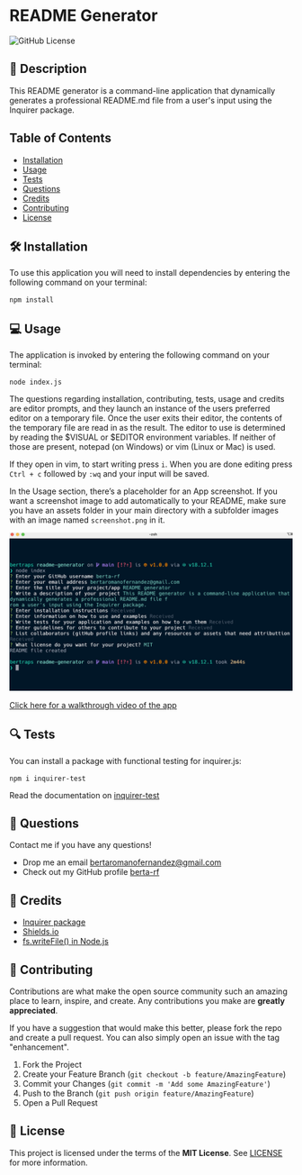 # README Generator

![GitHub License](https://img.shields.io/badge/License-MIT-yellow.svg)



## 🎯 Description

This README generator is a command-line application that dynamically generates a professional README.md file from a user's input using the Inquirer package.


## Table of Contents

- [Installation](#installation)
- [Usage](#usage)
- [Tests](#tests)
- [Questions](#questions)
- [Credits](#credits)
- [Contributing](#contributing)
- [License](#license)



## 🛠 Installation

To use this application you will need to install dependencies by entering the following command on your terminal:

```
npm install
```



## 💻 Usage

The application is invoked by entering the following command on your terminal:

```
node index.js
```

The questions regarding installation, contributing, tests, usage and credits are editor prompts, and they launch an instance of the users preferred editor on a temporary file. Once the user exits their editor, the contents of the temporary file are read in as the result. The editor to use is determined by reading the $VISUAL or $EDITOR environment variables. If neither of those are present, notepad (on Windows) or vim (Linux or Mac) is used.

If they open in vim, to start writing press ``i``. When you are done editing press ``Ctrl + c`` followed by ``:wq`` and your input will be saved.

In the Usage section, there’s a placeholder for an App screenshot. If you want a screenshot image to add automatically to your README, make sure you have an assets folder in your main directory with a subfolder images with an image named ``screenshot.png`` in it.

  
![App Screenshot](./assets/images/screenshot.png)

[Click here for a walkthrough video of the app](https://drive.google.com/file/d/1Yrybqn1N41OLQXA-ls77VCC1xrVq8M_K/view?usp=share_link)



## 🔍 Tests

You can install a package with functional testing for inquirer.js:

```
npm i inquirer-test
```

Read the documentation on [inquirer-test](https://www.npmjs.com/package/inquirer-test)




## 💬 Questions

Contact me if you have any questions!

- Drop me an email [bertaromanofernandez@gmail.com](mailto:bertaromanofernandez@gmail.com)
- Check out my GitHub profile [berta-rf](https://github.com/berta-rf)



## 🤝 Credits

* [Inquirer package](https://www.npmjs.com/package/inquirer)
* [Shields.io](https://shields.io/)
* [fs.writeFile() in Node.js](https://www.geeksforgeeks.org/node-js-fs-writefile-method/)



## 💪 Contributing

Contributions are what make the open source community such an amazing place to learn, inspire, and create. Any contributions you make are **greatly appreciated**.

If you have a suggestion that would make this better, please fork the repo and create a pull request. You can also simply open an issue with the tag "enhancement".

1. Fork the Project
2. Create your Feature Branch (`git checkout -b feature/AmazingFeature`)
3. Commit your Changes (`git commit -m 'Add some AmazingFeature'`)
4. Push to the Branch (`git push origin feature/AmazingFeature`)
5. Open a Pull Request



## 📖 License

This project is licensed under the terms of the **MIT License**. See [LICENSE](LICENSE) for more information.






